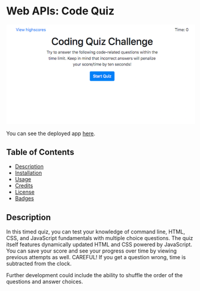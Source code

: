 # Web APIs: Code Quiz

![Code Quiz App](./og-code-quiz.png)

You can see the deployed app [here](https://paulthomas0824.github.io/coding-quiz/).

## Table of Contents
* [Description](#description)
* [Installation](#installation)
* [Usage](#usage)
* [Credits](#credits)
* [License](#license)
* [Badges](#badges)

## Description
In this timed quiz, you can test your knowledge of command line, HTML, CSS, and JavaScript fundamentals with multiple choice questions. The quiz itself features dynamically updated HTML and CSS powered by JavaScript. You can save your score and see your progress over time by viewing previous attempts as well. CAREFUL! If you get a question wrong, time is subtracted from the clock.

Further development could include the ability to shuffle the order of the questions and answer choices.
